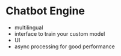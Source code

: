 # Chatbot Engine

* multilingual
* interface to train your custom model
* UI
* async processing for good performance
